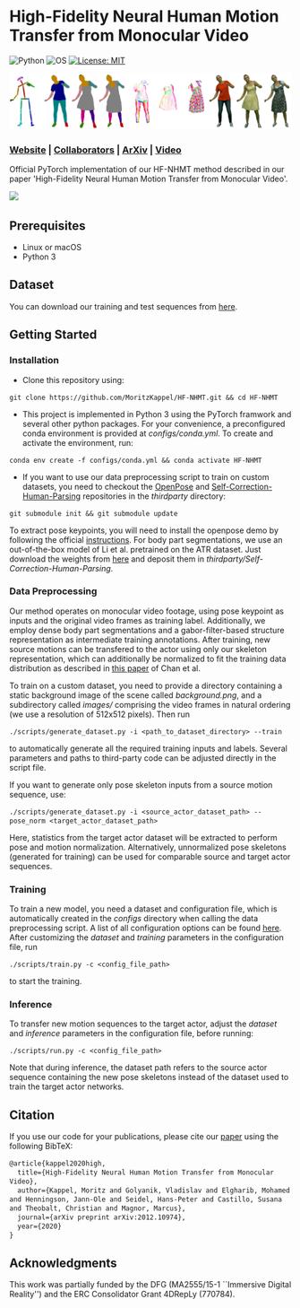 
# High-Fidelity Neural Human Motion Transfer from Monocular Video

![Python](https://img.shields.io/static/v1?label=Python&message=3&color=success&logo=Python)&nbsp;![OS](https://img.shields.io/static/v1?label=OS&message=Linux/macOS&color=success&logo=Linux)&nbsp;[![License: MIT](https://img.shields.io/badge/License-MIT-success.svg)](https://opensource.org/licenses/MIT)

<img src='resources/banner.jpg' width=800>

### [Website](https://graphics.tu-bs.de/publications/kappel2020high-fidelity) | [Collaborators](http://gvv.mpi-inf.mpg.de/projects/NHMT/) | [ArXiv](https://arxiv.org/abs/2012.10974) | [Video](https://www.youtube.com/watch?v=14VaWFVeKy4&t=1s) <br>


Official PyTorch implementation of our HF-NHMT method described in our paper 'High-Fidelity Neural Human Motion Transfer from Monocular Video'.

<img src='resources/example.gif' width=800>

## Prerequisites
- Linux or macOS
- Python 3

## Dataset
You can download our training and test sequences from [here](https://nextcloud.mpi-klsb.mpg.de/index.php/s/jb42tJr4oiZQXzS).

## Getting Started
### Installation
- Clone this repository using:
```
git clone https://github.com/MoritzKappel/HF-NHMT.git && cd HF-NHMT
```

-  This project is implemented in Python 3 using the PyTorch framwork and several other python packages. For your convenience, a preconfigured conda environment is provided at *configs/conda.yml*.
To create and activate the environment, run:
```
conda env create -f configs/conda.yml && conda activate HF-NHMT
```

- If you want to use our data preprocessing script to train on custom datasets, you need to checkout the [OpenPose](https://github.com/CMU-Perceptual-Computing-Lab/openpose) and [Self-Correction-Human-Parsing](https://github.com/PeikeLi/Self-Correction-Human-Parsing) repositories in the *thirdparty* directory:
```
git submodule init && git submodule update
```
To extract pose keypoints, you will need to install the openpose demo by following the official [instructions](https://github.com/CMU-Perceptual-Computing-Lab/openpose/blob/master/doc/installation/0_index.md).
For body part segmentations, we use an out-of-the-box model of Li et al. pretrained on the ATR dataset. Just download the weights from [here](https://drive.google.com/file/d/1ruJg4lqR_jgQPj-9K0PP-L2vJERYOxLP/view?usp=sharing) and deposit them in *thirdparty/Self-Correction-Human-Parsing*.

### Data Preprocessing
Our method operates on monocular video footage, using pose keypoint as inputs and the original video frames as training label. Additionally, we employ dense body part segmentations and a gabor-filter-based structure representation as intermediate training annotations.
After training, new source motions can be transfered to the actor using only our skeleton representation, which can additionally be normalized to fit the training data distribution as described in [this paper](https://carolineec.github.io/everybody_dance_now/) of Chan et al.

To train on a custom dataset, you need to provide a directory containing a static background image of the scene called *background.png*, and a subdirectory called *images/* comprising the video frames in natural ordering (we use a resolution of 512x512 pixels).
Then run
```
./scripts/generate_dataset.py -i <path_to_dataset_directory> --train
```
to automatically generate all the required training inputs and labels. Several parameters and paths to third-party code can be adjusted directly in the script file.

If you want to generate only  pose skeleton inputs from a source motion sequence, use:
```
./scripts/generate_dataset.py -i <source_actor_dataset_path> --pose_norm <target_actor_dataset_path> 
```
Here, statistics from the target actor dataset will be extracted to perform pose and motion normalization. Alternatively, unnormalized pose skeletons (generated for training) can be used for comparable source and target actor sequences.


### Training
To train a new model, you need a dataset and configuration file, which is automatically created in the *configs* directory when calling the data preprocessing script.
A list of all configuration options can be found [here](resources/CONFIG.md).
After customizing the *dataset* and *training* parameters in the configuration file, run
```
./scripts/train.py -c <config_file_path>
```
to start the training.


### Inference
To transfer new motion sequences to the target actor, adjust the *dataset* and *inference* parameters in the configuration file, before running:
```
./scripts/run.py -c <config_file_path>
```
Note that during inference, the dataset path refers to the source actor sequence containing the new pose skeletons instead of the dataset used to train the target actor networks.

## Citation
If you use our code for your publications, please cite our [paper](https://graphics.tu-bs.de/upload/publications/kappel2020NHMT/Kappel_NHMT.pdf) using the following BibTeX:

```
@article{kappel2020high,
  title={High-Fidelity Neural Human Motion Transfer from Monocular Video},
  author={Kappel, Moritz and Golyanik, Vladislav and Elgharib, Mohamed and Henningson, Jann-Ole and Seidel, Hans-Peter and Castillo, Susana and Theobalt, Christian and Magnor, Marcus},
  journal={arXiv preprint arXiv:2012.10974},
  year={2020}
}
```

## Acknowledgments
This work was partially funded by the DFG (MA2555/15-1 ``Immersive Digital Reality'') and the ERC Consolidator Grant 4DRepLy (770784).

